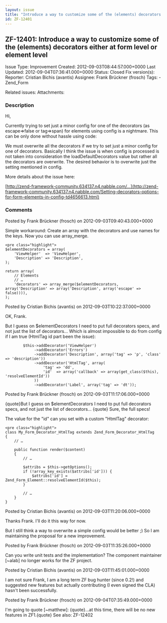```yaml
---
layout: issue
title: "Introduce a way to customize some of the (elements) decorators either at form level or element level"
id: ZF-12401
---
```


ZF-12401: Introduce a way to customize some of the (elements) decorators either at form level or element level
--------------------------------------------------------------------------------------------------------------

 Issue Type: Improvement Created: 2012-09-03T08:44:57.000+0000 Last Updated: 2012-09-04T07:36:41.000+0000 Status: Closed Fix version(s): 
 Reporter:  Cristian Bichis (avantis)  Assignee:  Frank Brückner (frosch)  Tags: - Zend\_Form
 
 Related issues: 
 Attachments: 
### Description

Hi,

Currently trying to set just a minor config for one of the decorators (as escape=>false or tag=>span) for elements using config is a nightmare. This can be only done without hassle using code:

We must overwrite all the decorators if we try to set just a minor config for one of decorators. Basically I think the issue is when config is processed is not taken into consideration the loadDefaultDecorators value but rather all the decorators are overwrite. The desired behavior is to overwrite just the setting mentioned in config.

More details about the issue here:

[http://zend-framework-community.634137.n4.nabble.com/…](http://zend-framework-community.634137.n4.nabble.com/Setting-decorators-options-for-form-elements-in-config-td4656613.html)

 

 

### Comments

Posted by Frank Brückner (frosch) on 2012-09-03T09:40:43.000+0000

Simple workaround: Create an array with the decorators and use names for the keys. Now you can use array\_merge.

 
    <pre class="highlight">
    $elementDecorators = array(
        'ViewHelper'  => 'ViewHelper',
        'Description' => 'Description',
    );
    
    return array(
        // Elements
        // …
        'decorators' => array_merge($elementDecorators, array('Description' => array('Description', array('escape' => false)))),
    );


 

 

Posted by Cristian Bichis (avantis) on 2012-09-03T10:22:37.000+0000

OK, Frank.

But I guess on $elementDecorators I need to put full decorators specs, and not just the list of decorators... Which is almost impossible to do from config if I am true (HtmlTag id part been the issue):

 
            $this->addDecorator('ViewHelper')
                 ->addDecorator('Errors')
                 ->addDecorator('Description', array('tag' => 'p', 'class' => 'description'))
                 ->addDecorator('HtmlTag', array(
                     'tag' => 'dd',
                     'id'  => array('callback' => array(get_class($this), 'resolveElementId'))
                 ))
                 ->addDecorator('Label', array('tag' => 'dt'));


 

 

Posted by Frank Brückner (frosch) on 2012-09-03T11:17:06.000+0000

{quote}But I guess on $elementDecorators I need to put full decorators specs, and not just the list of decorators... {quote} Sure, the full specs!

The value for the "id" can you set with a custom "HtmlTag" decorator:

 
    <pre class="highlight">
    class My_Form_Decorator_HtmlTag extends Zend_Form_Decorator_HtmlTag
    {
        // …
        
        public function render($content)
        {
            // …
    
            $attribs = $this->getOptions();
            if (!array_key_exists($attribs['id'])) {
                $attribs['id'] = Zend_Form_Element::resolveElementId($this);
            }
    
            // …
        }
    }


 

 

Posted by Cristian Bichis (avantis) on 2012-09-03T11:20:06.000+0000

Thanks Frank. I'll do it this way for now.

But I still think a way to overwrite a simple config would be better ;) So I am maintaining the proposal for a new improvement.

 

 

Posted by Frank Brückner (frosch) on 2012-09-03T11:35:26.000+0000

Can you write unit tests and the implementation? The component maintainer [~alab] no longer works for the ZF project.

 

 

Posted by Cristian Bichis (avantis) on 2012-09-03T11:45:01.000+0000

I am not sure Frank, I am a long term ZF bug hunter (since 0.2!) and suggested new features but actually contributing (I even signed the CLA) hasn't been successfully.

 

 

Posted by Frank Brückner (frosch) on 2012-09-04T07:35:49.000+0000

I'm going to quote [~matthew]: {quote}…at this time, there will be no new features in ZF1.{quote} See also: ZF-12402

 

 